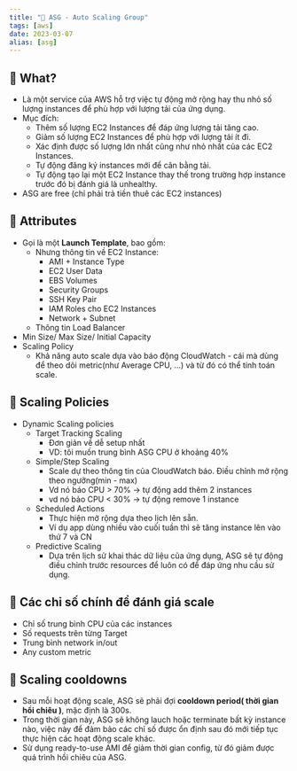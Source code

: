 ```yaml
---
title: "🌱 ASG - Auto Scaling Group"
tags: [aws]
date: 2023-03-07
alias: [asg]
---
```


## 🌿 What?
- Là một service của AWS hỗ trợ việc tự động mở rộng hay thu nhỏ số lượng instances để phù hợp với lượng tải của ứng dụng.
- Mục đích:
	- Thêm số lượng EC2 Instances để đáp ứng lượng tải tăng cao.
	- Giảm số lượng EC2 Instances để phù hợp với lượng tải ít đi.
	- Xác định được số lượng lớn nhất cũng như nhỏ nhất của các EC2 Instances.
	- Tự động đăng ký instances mới để cân bằng tải.
	- Tự động tạo lại một EC2 Instance thay thế trong trường hợp instance trước đó bị đánh giá là unhealthy.
- ASG are free (chỉ phải trả tiền thuê các EC2 instances)

## 🌿 Attributes
- Gọi là một **Launch Template**, bao gồm:
	- Nhưng thông tin về EC2 Instance:
		- AMI + Instance Type
		- EC2 User Data
		- EBS Volumes
		- Security Groups
		- SSH Key Pair
		- IAM Roles cho EC2 Instances
		- Network + Subnet
	- Thông tin Load Balancer
- Min Size/ Max Size/ Initial Capacity
- Scaling Policy
	- Khả năng auto scale dựa vào báo động CloudWatch - cái mà dùng để theo dõi metric(như Average CPU, ...) và từ đó có thể tính toán scale.

## 🌿 Scaling Policies
- Dynamic Scaling policies
	- Target Tracking Scaling
		- Đơn giản về dễ setup nhất
		- VD: tôi muốn trung bình ASG CPU ở khoảng 40%
	- Simple/Step Scaling
		- Scale dự theo thông tin của CloudWatch báo. Điều chỉnh mở rộng theo ngưỡng(min - max)
		- Vd nó báo CPU > 70% -> tự động add thêm 2 instances
		- vd nó bảo CPU < 30% -> tự động remove 1 instance
	- Scheduled Actions
		- Thực hiện mở rộng dựa theo lịch lên sẵn.
		- Ví dụ app dùng nhiều vào cuối tuần thì sẽ tăng instance lên vào thứ 7 và CN
	- Predictive Scaling
		- Dựa trên lịch sử khai thác dữ liệu của ứng dụng, ASG sẽ tự động điều chỉnh trước resources để luôn có để đáp ứng nhu cầu sử dụng.

## 🌿 Các chỉ số chính để đánh giá scale
- Chỉ số trung bình CPU của các instances
- Số requests trên từng Target
- Trung bình network in/out
- Any custom metric

## 🌿 Scaling cooldowns
- Sau mỗi hoạt động scale, ASG sẽ phải đợi **cooldown period( thời gian hồi chiêu )**, mặc định là 300s.
- Trong thời gian này, ASG sẽ không lauch hoặc terminate bất kỳ instance nào, việc này để đảm bảo các chỉ số được ổn định sau đó mới tiếp tục thực hiện các hoạt động scale khác.
- Sử dụng ready-to-use AMI để giảm thời gian config, từ đó giảm được quá trình hồi chiêu của ASG.
